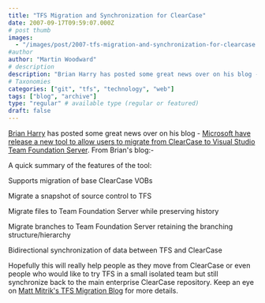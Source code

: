 ```yaml
---
title: "TFS Migration and Synchronization for ClearCase"
date: 2007-09-17T09:59:07.000Z
# post thumb
images:
  - "/images/post/2007-tfs-migration-and-synchronization-for-clearcase.jpg"
#author
author: "Martin Woodward"
# description
description: "Brian Harry has posted some great news over on his blog - Microsoft have release a new tool to allow users to migrate from ClearCase to."
# Taxonomies
categories: ["git", "tfs", "technology", "web"]
tags: ["blog", "archive"]
type: "regular" # available type (regular or featured)
draft: false
---
```

[Brian Harry](http://blogs.msdn.com/bharry/) has posted some great news over on his blog - [Microsoft have release a new tool to allow users to migrate from ClearCase to Visual Studio Team Foundation Server](http://blogs.msdn.com/bharry/archive/2007/09/14/tfs-migration-synchronization-tool-for-clearcase-relased.aspx).  From Brian's blog:- 

A quick summary of the features of the tool:   

Supports migration of base ClearCase VOBs  

Migrate a snapshot of source control to TFS  

Migrate files to Team Foundation Server while preserving history  

Migrate branches to Team Foundation Server retaining the branching structure/hierarchy  

Bidirectional synchronization of data between TFS and ClearCase 

Hopefully this will really help people as they move from ClearCase or even people who would like to try TFS in a small isolated team but still synchronize back to the main enterprise ClearCase repository.  Keep an eye on [Matt Mitrik's TFS Migration Blog](http://blogs.msdn.com/tfs_migration/) for more details.